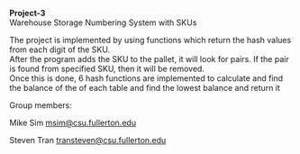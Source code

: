 __Project-3__   
Warehouse Storage Numbering System with SKUs

The project is implemented by using functions which return the hash values from each digit of the SKU.   
After the program adds the SKU to the pallet, it will look for pairs.  If the pair is found from specified SKU, then it will be removed.   
Once this is done, 6 hash functions are implemented to calculate and find the balance of the of each table and find the lowest balance and return it

Group members:

Mike Sim msim@csu.fullerton.edu

Steven Tran transteven@csu.fullerton.edu
